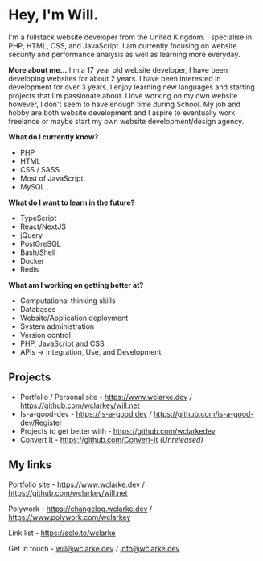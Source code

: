 
# Hey, I'm Will.
I'm a fullstack website developer from the United Kingdom. I specialise in PHP, HTML, CSS, and JavaScript. I am currently focusing on website security and performance analysis as well as learning more everyday. 

**More about me...** I'm a 17 year old website developer, I have been developing websites for about 2 years. I have been interested in development for over 3 years. I enjoy learning new languages and starting projects that I'm passionate about. I love working on my own website however, I don't seem to have enough time during School. My job and hobby are both website development and I aspire to eventually work freelance or maybe start my own website development/design agency. 

**What do I currently know?** 
- PHP
- HTML
- CSS / SASS
- Most of JavaScript
- MySQL

**What do I want to learn in the future?**
- TypeScript
- React/NextJS
- jQuery
- PostGreSQL
- Bash/Shell
- Docker
- Redis

**What am I working on getting better at?**
- Computational thinking skills
- Databases
- Website/Application deployment
- System administration
- Version control
- PHP, JavaScript and CSS
- APIs -> Integration, Use, and Development

## Projects
- Portfolio / Personal site - https://www.wclarke.dev / https://github.com/wclarkey/will.net
- Is-a-good-dev - https://is-a-good.dev / https://github.com/is-a-good-dev/Register
- Projects to get better with - https://github.com/wclarkedev
- Convert It - https://github.com/Convert-It *(Unreleased)*

## My links
Portfolio site - https://www.wclarke.dev / https://github.com/wclarkey/will.net

Polywork - https://changelog.wclarke.dev / https://www.polywork.com/wclarkey

Link list - https://solo.to/wclarke

Get in touch - will@wclarke.dev / info@wclarke.dev
